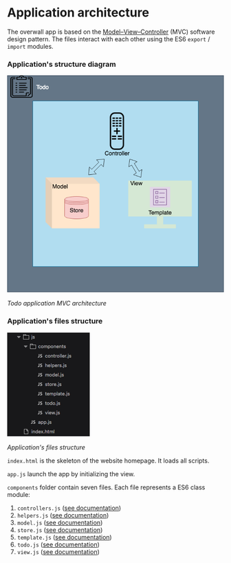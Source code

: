 # Application architecture

The overwall app is based on the [Model–View–Controller](https://en.wikipedia.org/wiki/Model%E2%80%93view%E2%80%93controller) (MVC) software design pattern. The files interact with each other using the ES6 `export` / `import` modules.

### Application's structure diagram

![app file structure](/images/app_architecture/Todo_app_schema.png)

_Todo application MVC architecture_

### Application's files structure

![app file structure](/images/app_architecture/app_files_structure.png)

_Application's files structure_

`index.html` is the skeleton of the website homepage. It loads all scripts.

`app.js` launch the app by initializing the view.

`components` folder contain seven files. Each file represents a ES6 class module:

1.  `controllers.js` ([see documentation](/docs/class/js/components/controller.js~Controller.html))
2.  `helpers.js` ([see documentation](/docs/class/js/components/helpers.js~Helpers.html))
3.  `model.js` ([see documentation](/docs/class/js/components/model.js~Model.html))
4.  `store.js` ([see documentation](/docs/class/js/components/store.js~Store.html))
5.  `template.js` ([see documentation](/docs/class/js/components/template.js~Template.html))
6.  `todo.js` ([see documentation](/docs/class/js/components/todo.js~Todo.html))
7.  `view.js` ([see documentation](/docs/class/js/components/view.js~View.html))
